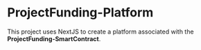 # ProjectFunding-Platform
This project uses NextJS to create a platform associated with the **ProjectFunding-SmartContract**.
